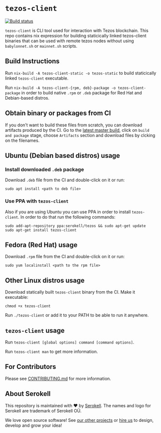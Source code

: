<!--
   - SPDX-FileCopyrightText: 2019 TQ Tezos <https://tqtezos.com/>
   -
   - SPDX-License-Identifier: MPL-2.0
   -->

# `tezos-client`

[![Build status](https://badge.buildkite.com/e899e9e54babcd14139e3bd4381bad39b5d680e08e7b7766d4.svg)](https://buildkite.com/serokell/tezos-client)

`tezos-client` is CLI tool used for interaction with Tezos blockchain.
This repo contains nix expression for building staticically linked
tezos-client binaries that can be used with remote tezos nodes without
using `babylonnet.sh` or `mainnet.sh` scripts.

## Build Instructions

Run `nix-build -A tezos-client-static -o tezos-static`
to build staticically linked `tezos-client` executable.

Run `nix-build -A tezos-client-{rpm, deb}-package -o tezos-client-package` in order
to build native `.rpm` or `.deb` package for Red Hat and Debian-based distros.

## Obtain binary or packages from CI

If you don't want to build these files from scratch, you can download artifacts
produced by the CI. Go to the [latest master build](https://buildkite.com/serokell/tezos-client-packaging/builds/latest?branch=master),
click on `build and package` stage, choose `Artifacts` section and download files by clcking on the filenames.

## Ubuntu (Debian based distros) usage

### Install downloaded `.deb` package

Download `.deb` file from the CI and double-click on it or run:
```
sudo apt install <path to deb file>
```

### Use PPA with `tezos-client`

Also if you are using Ubuntu you can use PPA in order to install `tezos-client`.
In order to do that run the following commands:
```
sudo add-apt-repository ppa:serokell/tezos && sudo apt-get update
sudo apt-get install tezos-client
```

## Fedora (Red Hat) usage

Download `.rpm` file from the CI and double-click on it or run:
```
sudo yum localinstall <path to the rpm file>
```

## Other Linux distros usage

Download statically built `tezos-client` binary from the CI.
Make it executable:
```
chmod +x tezos-client
```

Run `./tezos-client` or add it to your PATH to be able to run it anywhere.

## `tezos-client` usage

Run `tezos-client [global options] command [command options]`.

Run `tezos-client man` to get more information.

## For Contributors

Please see [CONTRIBUTING.md](.github/CONTRIBUTING.md) for more information.

## About Serokell

This repository is maintained with ❤️ by [Serokell](https://serokell.io/).
The names and logo for Serokell are trademark of Serokell OÜ.

We love open source software! See [our other projects](https://serokell.io/community?utm_source=github) or [hire us](https://serokell.io/hire-us?utm_source=github) to design, develop and grow your idea!
